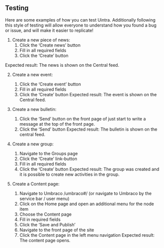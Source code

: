 ## Testing

Here are some examples of how you can test Uintra. Additionally following this style of testing will allow everyone to understand how you found a bug or issue, and will make it easier to replicate!


1. Create a new piece of news:
	1. Click the ‘Create news’ button
	2. Fill in all required fields
	3. Click the ‘Create’ button

Expected result: The news is shown on the Central feed.

2.	Create a new event:
	1. Click the ‘Create event’ button
	2. Fill in all required fields
	3. Click the ‘Create’ button
Expected result: The event is shown on the Central feed.

3.	Create a new bulletin:
	1. Click the ‘Send’ button on the front page of just start to write a message at the top of the front page.
	2. Click the ‘Send’ button
Expected result: The bulletin is shown on the central feed.

4.	Create a new group:
	1. Navigate to the Groups page
	2. Click the ‘Create’ link-button
	3. Fill in all required fields
	4. Click the ‘Create’ button
Expected result: The group was created and it is possible to create new activities in the group.

5.	Create a Content page:
	1. Navigate to Umbraco /umbraco#/ (or navigate to Umbraco by the service bar / user menu)
	2. Click on the Home page and open an additional menu for the node item
	3. Choose the Content page
	4. Fill in required fields
	5. Click the ‘Save and Publish’
	6. Navigate to the front page of the site
	7. Click the Content page in the left menu navigation
Expected result: The content page opens.
